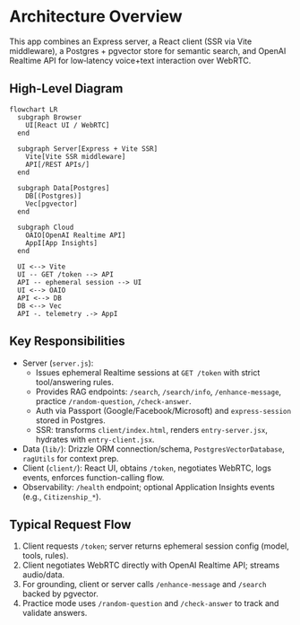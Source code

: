 # Architecture Overview

This app combines an Express server, a React client (SSR via Vite middleware), a Postgres + pgvector store for semantic search, and OpenAI Realtime API for low‑latency voice+text interaction over WebRTC.

## High-Level Diagram
```mermaid
flowchart LR
  subgraph Browser
    UI[React UI / WebRTC]
  end

  subgraph Server[Express + Vite SSR]
    Vite[Vite SSR middleware]
    API[/REST APIs/]
  end

  subgraph Data[Postgres]
    DB[(Postgres)]
    Vec[pgvector]
  end

  subgraph Cloud
    OAIO[OpenAI Realtime API]
    AppI[App Insights]
  end

  UI <--> Vite
  UI -- GET /token --> API
  API -- ephemeral session --> UI
  UI <--> OAIO
  API <--> DB
  DB <--> Vec
  API -. telemetry .-> AppI
```

## Key Responsibilities
- Server (`server.js`):
  - Issues ephemeral Realtime sessions at `GET /token` with strict tool/answering rules.
  - Provides RAG endpoints: `/search`, `/search/info`, `/enhance-message`, practice `/random-question`, `/check-answer`.
  - Auth via Passport (Google/Facebook/Microsoft) and `express-session` stored in Postgres.
  - SSR: transforms `client/index.html`, renders `entry-server.jsx`, hydrates with `entry-client.jsx`.
- Data (`lib/`): Drizzle ORM connection/schema, `PostgresVectorDatabase`, `ragUtils` for context prep.
- Client (`client/`): React UI, obtains `/token`, negotiates WebRTC, logs events, enforces function-calling flow.
- Observability: `/health` endpoint; optional Application Insights events (e.g., `Citizenship_*`).

## Typical Request Flow
1) Client requests `/token`; server returns ephemeral session config (model, tools, rules).
2) Client negotiates WebRTC directly with OpenAI Realtime API; streams audio/data.
3) For grounding, client or server calls `/enhance-message` and `/search` backed by pgvector.
4) Practice mode uses `/random-question` and `/check-answer` to track and validate answers.

